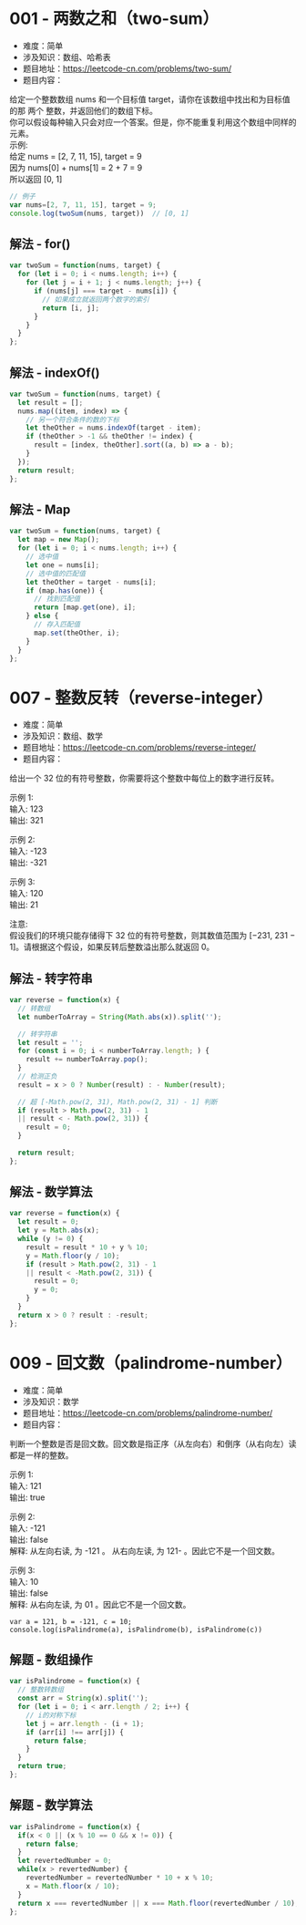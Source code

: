 # 001 - 两数之和（two-sum）

* 难度：简单
* 涉及知识：数组、哈希表
* 题目地址：https://leetcode-cn.com/problems/two-sum/
* 题目内容：

给定一个整数数组 nums 和一个目标值 target，请你在该数组中找出和为目标值的那 两个 整数，并返回他们的数组下标。  
你可以假设每种输入只会对应一个答案。但是，你不能重复利用这个数组中同样的元素。  
示例:  
给定 nums = [2, 7, 11, 15], target = 9  
因为 nums[0] + nums[1] = 2 + 7 = 9  
所以返回 [0, 1]  

```js
// 例子
var nums=[2, 7, 11, 15], target = 9;
console.log(twoSum(nums, target))  // [0, 1]
```

## 解法 - for()

```js
var twoSum = function(nums, target) {
  for (let i = 0; i < nums.length; i++) {
    for (let j = i + 1; j < nums.length; j++) {
      if (nums[j] === target - nums[i]) {
        // 如果成立就返回两个数字的索引
        return [i, j]; 
      }
    }
  }
};
```

## 解法 - indexOf()

```js
var twoSum = function(nums, target) {
  let result = [];
  nums.map((item, index) => {
    // 另一个符合条件的数的下标
    let theOther = nums.indexOf(target - item);
    if (theOther > -1 && theOther != index) {
      result = [index, theOther].sort((a, b) => a - b);
    }
  });
  return result;
};
```

## 解法 - Map

```js
var twoSum = function(nums, target) {
  let map = new Map();
  for (let i = 0; i < nums.length; i++) {
    // 选中值
    let one = nums[i];
    // 选中值的匹配值
    let theOther = target - nums[i];
    if (map.has(one)) {
      // 找到匹配值
      return [map.get(one), i];
    } else {
      // 存入匹配值
      map.set(theOther, i);
    }
  }
};
```

# 007 - 整数反转（reverse-integer）

* 难度：简单
* 涉及知识：数组、数学
* 题目地址：https://leetcode-cn.com/problems/reverse-integer/
* 题目内容：

给出一个 32 位的有符号整数，你需要将这个整数中每位上的数字进行反转。 

示例 1:  
输入: 123  
输出: 321  

示例 2:  
输入: -123  
输出: -321  

示例 3:  
输入: 120  
输出: 21  

注意:  
假设我们的环境只能存储得下 32 位的有符号整数，则其数值范围为 [−231,  231 − 1]。请根据这个假设，如果反转后整数溢出那么就返回 0。  

## 解法 - 转字符串

```js
var reverse = function(x) {
  // 转数组
  let numberToArray = String(Math.abs(x)).split('');
  
  // 转字符串
  let result = '';
  for (const i = 0; i < numberToArray.length; ) {
    result += numberToArray.pop();
  }
  // 检测正负
  result = x > 0 ? Number(result) : - Number(result);
  
  // 超 [-Math.pow(2, 31), Math.pow(2, 31) - 1] 判断
  if (result > Math.pow(2, 31) - 1
  || result < - Math.pow(2, 31)) {
    result = 0;
  }
  
  return result;
};
```

## 解法 - 数学算法

```js
var reverse = function(x) {
  let result = 0;
  let y = Math.abs(x);
  while (y != 0) {
    result = result * 10 + y % 10;
    y = Math.floor(y / 10);
    if (result > Math.pow(2, 31) - 1
    || result < -Math.pow(2, 31)) {
      result = 0;
      y = 0;
    }
  }
  return x > 0 ? result : -result;
};
```

# 009 - 回文数（palindrome-number）

* 难度：简单
* 涉及知识：数学
* 题目地址：https://leetcode-cn.com/problems/palindrome-number/
* 题目内容：

判断一个整数是否是回文数。回文数是指正序（从左向右）和倒序（从右向左）读都是一样的整数。  

示例 1:  
输入: 121  
输出: true  

示例 2:  
输入: -121  
输出: false  
解释: 从左向右读, 为 -121 。 从右向左读, 为 121- 。因此它不是一个回文数。  

示例 3:  
输入: 10  
输出: false  
解释: 从右向左读, 为 01 。因此它不是一个回文数。  

```ja
var a = 121, b = -121, c = 10;
console.log(isPalindrome(a), isPalindrome(b), isPalindrome(c))
```

## 解题 - 数组操作

```js
var isPalindrome = function(x) {
  // 整数转数组
  const arr = String(x).split('');
  for (let i = 0; i < arr.length / 2; i++) {
    // i的对称下标
    let j = arr.length - (i + 1);
    if (arr[i] !== arr[j]) {
      return false;
    }
  }
  return true;
};
```

## 解题 - 数学算法

```js
var isPalindrome = function(x) {
  if(x < 0 || (x % 10 == 0 && x != 0)) {
    return false;
  }
  let revertedNumber = 0;
  while(x > revertedNumber) {
    revertedNumber = revertedNumber * 10 + x % 10;
    x = Math.floor(x / 10);
  }
  return x === revertedNumber || x === Math.floor(revertedNumber / 10);
};
```

